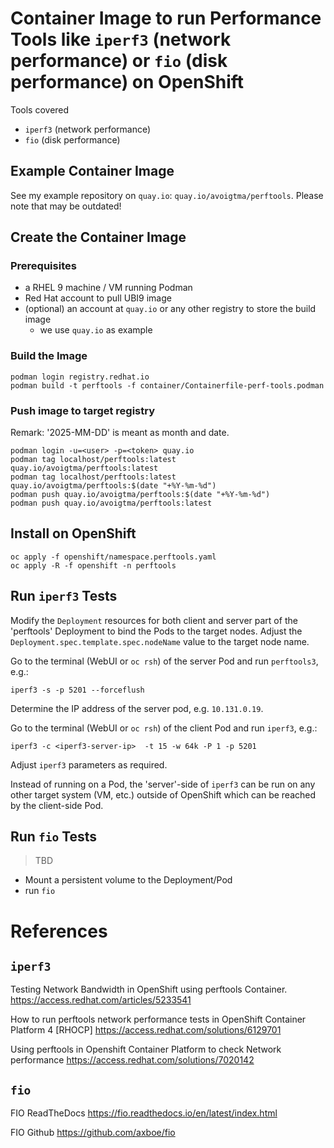 # Container Image to run Performance Tools like `iperf3` (network performance) or `fio` (disk performance) on OpenShift

Tools covered

* `iperf3` (network performance)
* `fio` (disk performance)

## Example Container Image

See my example repository on `quay.io`: `quay.io/avoigtma/perftools`. Please note that may be outdated!


## Create the Container Image

### Prerequisites

* a RHEL 9 machine / VM running Podman
* Red Hat account to pull UBI9 image
* (optional) an account at `quay.io` or any other registry to store the build image
    * we use `quay.io` as example


### Build the Image

```shell
podman login registry.redhat.io
podman build -t perftools -f container/Containerfile-perf-tools.podman
```

### Push image to target registry

Remark: '2025-MM-DD' is meant as month and date.

```shell
podman login -u=<user> -p=<token> quay.io
podman tag localhost/perftools:latest quay.io/avoigtma/perftools:latest
podman tag localhost/perftools:latest quay.io/avoigtma/perftools:$(date "+%Y-%m-%d")
podman push quay.io/avoigtma/perftools:$(date "+%Y-%m-%d")
podman push quay.io/avoigtma/perftools:latest
```


## Install on OpenShift

```shell
oc apply -f openshift/namespace.perftools.yaml
oc apply -R -f openshift -n perftools
```

## Run `iperf3` Tests

Modify the `Deployment` resources for both client and server part of the 'perftools' Deployment to bind the Pods to the target nodes. Adjust the `Deployment.spec.template.spec.nodeName` value to the target node name.

Go to the terminal (WebUI or `oc rsh`) of the server Pod and run `perftools3`, e.g.:

```shell
iperf3 -s -p 5201 --forceflush
```

Determine the IP address of the server pod, e.g. `10.131.0.19`.

Go to the terminal (WebUI or `oc rsh`) of the client Pod and run `iperf3`, e.g.:

```shell
iperf3 -c <iperf3-server-ip>  -t 15 -w 64k -P 1 -p 5201
```

Adjust `iperf3` parameters as required.

Instead of running on a Pod, the 'server'-side of `iperf3` can be run on any other target system (VM, etc.) outside of OpenShift which can be reached by the client-side Pod.


## Run `fio` Tests

> TBD

* Mount a persistent volume to the Deployment/Pod
* run `fio`



# References

## `iperf3`

Testing Network Bandwidth in OpenShift using perftools Container.
https://access.redhat.com/articles/5233541

How to run perftools network performance tests in OpenShift Container Platform 4 [RHOCP]
https://access.redhat.com/solutions/6129701

Using perftools in Openshift Container Platform to check Network performance
https://access.redhat.com/solutions/7020142


## `fio`

FIO ReadTheDocs
https://fio.readthedocs.io/en/latest/index.html

FIO Github
https://github.com/axboe/fio


